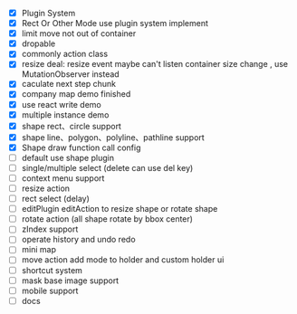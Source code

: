 - [x] Plugin System
- [x] Rect Or Other Mode use plugin system implement
- [x] limit move not out of container
- [x] dropable
- [x] commonly action class
- [x] resize deal: resize event maybe can't listen container size change , use MutationObserver instead
- [x] caculate next step chunk
- [x] company map demo finished
- [x] use react write demo
- [x] multiple instance demo
- [x] shape rect、circle support
- [x] shape line、polygon、polyline、pathline support
- [x] Shape draw function call config
- [ ] default use shape plugin
- [ ] single/multiple select (delete can use del key)
- [ ] context menu support
- [ ] resize action
- [ ] rect select (delay)
- [ ] editPlugin editAction to resize shape or rotate shape
- [ ] rotate action (all shape rotate by bbox center)
- [ ] zIndex support
- [ ] operate history and undo redo
- [ ] mini map
- [ ] move action add mode to holder and custom holder ui
- [ ] shortcut system
- [ ] mask base image support
- [ ] mobile support
- [ ] docs
